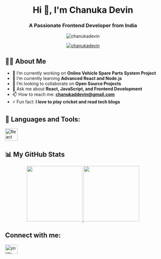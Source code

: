 <h1 align="center">Hi 👋, I'm Chanuka Devin</h1>
<h3 align="center">A Passionate Frontend Developer from India</h3>

<p align="center">
  <img src="https://komarev.com/ghpvc/?username=chanukadevin&label=Profile%20Views&color=blue&style=flat-square" alt="chanukadevin" />
</p>

<p align="center">
  <a href="https://github.com/chanukadevin">
    <img src="https://github-profile-trophy.vercel.app/?username=chanukadevin&theme=onedark&row=1&column=6" alt="chanukadevin" />
  </a>
</p>

## 🙋‍♂️ About Me
- 🔭 I’m currently working on **Online Vehicle Spare Parts System Project**
- 🌱 I’m currently learning **Advanced React and Node.js**
- 👯 I’m looking to collaborate on **Open Source Projects**
- 💬 Ask me about **React, JavaScript, and Frontend Development**
- 📫 How to reach me: **chanukaddevin@gmail.com**
- ⚡ Fun fact: **I love to play cricket and read tech blogs**

## 🚀 Languages and Tools:

<p align="left"> 
  <!-- Icons for your skills, make sure to update the alt text -->
  <a href="https://reactjs.org/" target="_blank"> <img src="path-to-react-icon" alt="React" width="40" height="40"/> </a>
  <!-- Add more icons as needed -->
</p>

## 📊 My GitHub Stats

<p align="center">
  <a href="https://github.com/chanukadevin">
  <img height="180em" src="https://github-readme-stats.vercel.app/api?username=chanukadevin&show_icons=true&hide_border=true&&count_private=true&include_all_commits=true" />
  <img height="180em" src="https://github-readme-stats.vercel.app/api/top-langs/?username=chanukadevin&exclude_repo=KNN-Image-Classification&show_icons=true&hide_border=true&layout=compact&langs_count=8"/>
  </a>
</p>

## Connect with me:
<p align="left">
  <!-- Your social media links -->
  <a href="https://www.linkedin.com/in/chanuka-devin/" target="blank"><img align="center" src="path-to-linkedin-icon" alt="your-linkedin-username" height="30" width="40" /></a>
  <!-- Add more links as needed -->
</p>
